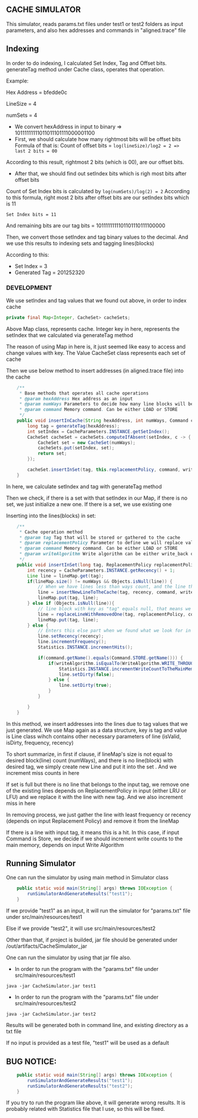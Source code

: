 ## **CACHE SIMULATOR**

This simulator, reads params.txt files under test1 or test2 folders as input parameters,
and also hex addresses and commands in "aligned.trace" file

## **Indexing**

In order to do indexing, I calculated Set Index, Tag and Offset bits.
generateTag method under Cache class, operates that operation.

Example:

Hex Address = bfedde0c

LineSize = 4

numSets = 4

- We convert hexAddress in input to binary => 10111111111011011101111000001100
- First, we should calculate how many rightmost bits will be offset bits
Formula of that is:
  Count of offset bits = `log(lineSize)/log2 = 2 => last 2 bits = 00`
  
According to this result, rightmost 2 bits (which is 00), are our offset bits.

- After that, we should find out setIndex bits which is righ most bits after offset bits

Count of Set Index bits is calculated by `log(numSets)/log(2) = 2`
According to this formula, right most 2 bits after offset bits are our setIndex bits which is 11

`Set Index bits = 11`

And remaining bits are our tag bits = 1011111111101101110111100000

Then, we convert those setIndex and tag binary values to the decimal.
And we use this results to indexing sets and tagging lines(blocks)

According to this:
* Set Index = 3
* Generated Tag = 201252320

### **DEVELOPMENT**

We use setIndex and tag values that we found out above, in order to index cache

```java
private final Map<Integer, CacheSet> cacheSets;
```

Above Map class, represents cache. Integer key in here, represents the setIndex that we calculated via generateTag method

The reason of using Map in here is, it just seemed like easy to access and change values with key.
The Value CacheSet class represents each set of cache

Then we use below method to insert addresses (in aligned.trace file) into the cache

```java
    /**
     * Base methods that operates all cache operations
     * @param hexAddress Hex address as an input
     * @param numWays Parameters to decide how many line blocks will be generated
     * @param command Memory command. Can be either LOAD or STORE
     */
    public void insertInCache(String hexAddress, int numWays, Command command) {
        long tag = generateTag(hexAddress);
        int setIndex = CacheParameters.INSTANCE.getSetIndex();
        CacheSet cacheSet = cacheSets.computeIfAbsent(setIndex, c -> {
            CacheSet set = new CacheSet(numWays);
            cacheSets.put(setIndex, set);
            return set;
        });

        cacheSet.insertInSet(tag, this.replacementPolicy, command, writeAlgorithm);
    }
```

In here, we calculate setIndex and tag with generateTag method

Then we check, if there is a set with that setIndex in our Map, if there is no set, we just initialize a new one.
If there is a set, we use existing one

Inserting into the lines(blocks) in set:

```java
    /**
     * Cache operation method
     * @param tag Tag that will be stored or gathered to the cache
     * @param replacementPolicy Parameter to define we will replace values with LRU or LFU
     * @param command Memory command. Can be either LOAD or STORE
     * @param writeAlgorithm Write algorithm can be either write_back or write_through
     */
    public void insertInSet(long tag, ReplacementPolicy replacementPolicy, Command command, WriteAlgorithm writeAlgorithm) {
        int recency = CacheParameters.INSTANCE.getRecency() + 1;
        Line line = lineMap.get(tag);
        if(lineMap.size() != numWays && Objects.isNull(line)) {
            // When we have lines less than ways count, and the line that we look for is not in set...
            line = insertNewLineToTheCache(tag, recency, command, writeAlgorithm);
            lineMap.put(tag, line);
        } else if (Objects.isNull(line)){
            // line block with key as "tag" equals null, that means we don't have any line with that tag, so we replace it
            line = replaceLineWithRemovedOne(tag, replacementPolicy, command, writeAlgorithm, recency);
            lineMap.put(tag, line);
        } else {
            // Enters this else part when we found what we look for in cache, so it is a hit
            line.setRecency(recency);
            line.incrementFrequency();
            Statistics.INSTANCE.incrementHits();

            if(command.getName().equals(Command.STORE.getName())) {
                if(writeAlgorithm.isEqualTo(WriteAlgorithm.WRITE_THROUGH)) {
                    Statistics.INSTANCE.incrementWriteCountToTheMainMemory();
                    line.setDirty(false);
                } else {
                    line.setDirty(true);
                }
            }

        }
    }
```

In this method, we insert addresses into the lines due to tag values that we just generated.
We use Map again as a data structure, key is tag and value is Line class wihch contains other necessary parameters
of line (isValid, isDirty, frequency, recency)

To short summarize, in first if clause, if lineMap's size is not equal to desired block(line) count (numWays),
and there is no line(block) with desired tag, we simply create new Line and put it into the set
. And we increment miss counts in here

If set is full but there is no line that belongs to the input tag,
we remove one of the existing lines depends on ReplacementPolicy in input (either LRU or LFU)
and we replace it with the line with new tag. And we also increment miss in here

In removing process, we just gather the line with least frequency or recency (depends on input Replacement Policy)
and remove it from the lineMap

If there is a line with input tag, it means this is a hit. In this case,
if input Command is Store, we decide if we should increment write counts to the main memory, depends on input Write Algorithm

## **Running Simulator**

One can run the simulator by using main method in Simulator class
```java
    public static void main(String[] args) throws IOException {
        runSimulatorAndGenerateResults("test1");
    }
```

If we provide "test1" as an input, it will run the simulator for "params.txt" file under src/main/resources/test1

Else if we provide "test2", it will use src/main/resources/test2

Other than that, if project is builded, jar file should be generated under
/out/artifacts/CacheSimulator_jar

One can run the simulator by using that jar file also.

- In order to run the program with the "params.txt" file under src/main/resources/test1
```shell
java -jar CacheSimulator.jar test1
```

- In order to run the program with the "params.txt" file under src/main/resources/test2
```shell
java -jar CacheSimulator.jar test2
```
Results will be generated both in command line, and existing directory as a txt file

If no input is provided as a test file, "test1" will be used as a default


## **BUG NOTICE:**
```java
    public static void main(String[] args) throws IOException {
        runSimulatorAndGenerateResults("test1");
        runSimulatorAndGenerateResults("test2");
    }
```
If you try to run the program like above, it will generate wrong results. It is probably related with Statistics file that I use, so this will be fixed.









